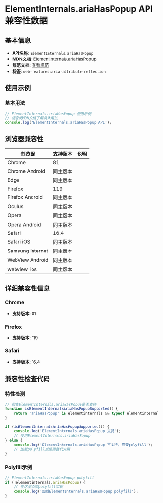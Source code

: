 # ElementInternals.ariaHasPopup API 兼容性数据

## 基本信息

- **API名称**: `ElementInternals.ariaHasPopup`
- **MDN文档**: [ElementInternals.ariaHasPopup](https://developer.mozilla.org/docs/Web/API/ElementInternals/ariaHasPopup)
- **规范文档**: [查看规范](https://w3c.github.io/aria/#dom-ariamixin-ariahaspopup)
- **标签**: `web-features:aria-attribute-reflection`

## 使用示例

### 基本用法

```javascript
// ElementInternals.ariaHasPopup 使用示例
// 请查阅MDN文档了解具体用法
console.log('ElementInternals.ariaHasPopup API');
```

## 浏览器兼容性

| 浏览器 | 支持版本 | 说明 |
|--------|----------|------|
| Chrome | 81 |  |
| Chrome Android | 同主版本 |  |
| Edge | 同主版本 |  |
| Firefox | 119 |  |
| Firefox Android | 同主版本 |  |
| Oculus | 同主版本 |  |
| Opera | 同主版本 |  |
| Opera Android | 同主版本 |  |
| Safari | 16.4 |  |
| Safari iOS | 同主版本 |  |
| Samsung Internet | 同主版本 |  |
| WebView Android | 同主版本 |  |
| webview_ios | 同主版本 |  |

## 详细兼容性信息

### Chrome

- **支持版本**: 81

### Firefox

- **支持版本**: 119

### Safari

- **支持版本**: 16.4

## 兼容性检查代码

### 特性检测

```javascript
// 检查ElementInternals.ariaHasPopup是否支持
function isElementInternalsAriaHasPopupSupported() {
    return 'ariaHasPopup' in elementinternals && typeof elementinternals.ariaHasPopup === 'function';
}

if (isElementInternalsAriaHasPopupSupported()) {
    console.log('ElementInternals.ariaHasPopup 支持');
    // 使用ElementInternals.ariaHasPopup
} else {
    console.log('ElementInternals.ariaHasPopup 不支持，需要polyfill');
    // 加载polyfill或使用替代方案
}
```

### Polyfill示例

```javascript
// ElementInternals.ariaHasPopup polyfill
if (!elementinternals.ariaHasPopup) {
    // 在这里添加polyfill实现
    console.log('加载ElementInternals.ariaHasPopup polyfill');
}
```

